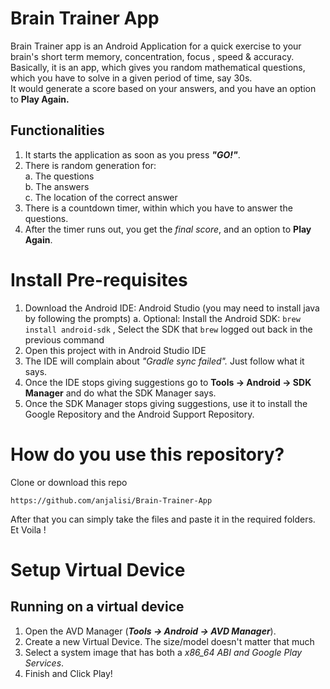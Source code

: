 # Brain Trainer App
Brain Trainer app is an Android Application for a quick exercise to your brain's short term memory, concentration, focus , speed & accuracy.<br>
Basically, it is an app, which gives you random mathematical questions, which you have to solve in a given period of time, say 30s. <br>
It would generate a score based on your answers, and you have an option to **Play Again.**

## Functionalities
1. It starts the application as soon as you press ***"GO!"***. <br>
2. There is random generation for: <br>
  a. The questions <br>
  b. The answers <br>
  c. The location of the correct answer <br>
3. There is a countdown timer, within which you have to answer the questions.
4. After the timer runs out, you get the *final score*, and an option to **Play Again**.

# Install Pre-requisites

1. Download the Android IDE: Android Studio (you may need to install java by following the prompts)
  a. Optional: Install the Android SDK: ``` brew install android-sdk ``` , Select the SDK that ```brew``` logged out back in the previous command
2. Open this project with in Android Studio IDE
3. The IDE will complain about *"Gradle sync failed".* Just follow what it says.
4. Once the IDE stops giving suggestions go to **Tools -> Android -> SDK Manager** and do what the SDK Manager says.
5. Once the SDK Manager stops giving suggestions, use it to install the Google Repository and the Android Support Repository.

# How do you use this repository?
Clone or download this repo<br>
```
https://github.com/anjalisi/Brain-Trainer-App 
```
After that you can simply take the files and paste it in the required folders. Et Voila !

# Setup Virtual Device
## Running on a virtual device
1. Open the AVD Manager (***Tools -> Android -> AVD Manager***).
2. Create a new Virtual Device. The size/model doesn't matter that much
3. Select a system image that has both a _x86_64 ABI and Google Play Services_.
4. Finish and Click Play!
